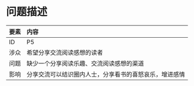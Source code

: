 # 问题描述

| 要素 | 内容 |
| --- | :--- |
| ID | P5 |
| 涉众 | 希望分享交流阅读感想的读者 |
| 问题 | 缺少一个分享阅读乐趣、交流阅读感想的渠道 |
| 影响 | 分享交流可以结识圈内人士，分享看书的喜怒哀乐，增进感情 |

